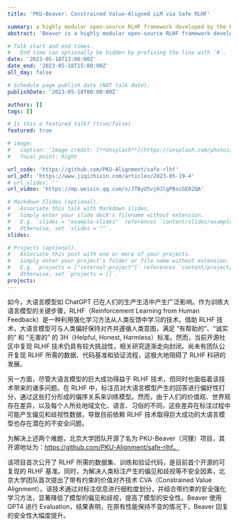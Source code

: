 ```yaml
---
title: 'PKU-Beaver: Constrained Value-Aligned LLM via Safe RLHF'

summary: a highly modular open-source RLHF framework developed by the PKU-Alignment team
abstract: 'Beaver is a highly modular open-source RLHF framework developed by the PKU-Alignment team at Peking University. It aims to provide training data and a reproducible code pipeline for alignment research, especially constrained alignment LLM research via Safe RLHF methods.'

# Talk start and end times.
#   End time can optionally be hidden by prefixing the line with `#`.
date: '2023-05-18T13:00:00Z'
date_end: '2023-05-18T15:00:00Z'
all_day: false

# Schedule page publish date (NOT talk date).
publishDate: '2023-05-18T00:00:00Z'

authors: []
tags: []

# Is this a featured talk? (true/false)
featured: true

# image:
#   caption: 'Image credit: [**Unsplash**](https://unsplash.com/photos/bzdhc5b3Bxs)'
#   focal_point: Right

url_code: 'https://github.com/PKU-Alignment/safe-rlhf'
url_pdf: 'https://www.jiqizhixin.com/articles/2023-05-19-4'
# url_slides: ''
url_video: 'https://mp.weixin.qq.com/s/JTByU5vjHJlgPBscGE02QA'

# Markdown Slides (optional).
#   Associate this talk with Markdown slides.
#   Simply enter your slide deck's filename without extension.
#   E.g. `slides = "example-slides"` references `content/slides/example-slides.md`.
#   Otherwise, set `slides = ""`.
slides:

# Projects (optional).
#   Associate this post with one or more of your projects.
#   Simply enter your project's folder or file name without extension.
#   E.g. `projects = ["internal-project"]` references `content/project/deep-learning/index.md`.
#   Otherwise, set `projects = []`.
projects:
---
```


如今，大语言模型如 ChatGPT 已在人们的生产生活中产生广泛影响。作为训练大语言模型的关键步骤，RLHF（Reinforcement Learning from Human Feedback）是一种利用强化学习方法从人类反馈中学习的技术。借助 RLHF 技术，大语言模型可与人类偏好保持对齐并遵循人类意图，满足 “有帮助的”、“诚实的” 和 “无害的” 的 3H（Helpful, Honest, Harmless）标准。然而，当前开源社区中复现 RLHF 技术仍具有较大挑战性，相关研究逐渐走向封闭。尚未有团队公开复现 RLHF 所需的数据、代码基准和验证流程，这极大地阻碍了 RLHF 科研的发展。

另一方面，尽管大语言模型的巨大成功得益于 RLHF 技术，但同时也面临着该技术带来的诸多问题。在 RLHF 中，标注员对大语言模型产生的回答进行偏好性打分，通过这些打分形成的偏序关系来训练模型。然而，由于人们的价值观、世界观存在差异，以及每个人所处地域文化、语言、习俗的不同，这些差异在标注过程中可能产生偏见和歧视性数据，导致目前依赖 RLHF 技术取得巨大成功的大语言模型也存在潜在的不安全问题。

为解决上述两个难题，北京大学团队开源了名为 PKU-Beaver（河狸）项目，其开源地址为：https://github.com/PKU-Alignment/safe-rlhf。

该项目首次公开了 RLHF 所需的数据集、训练和验证代码，是目前首个开源的可复现的 RLHF 基准。同时，为解决人类标注产生的偏见和歧视等不安全因素，北京大学团队首次提出了带有约束的价值对齐技术 CVA（Constrained Value Alignment）。该技术通过对标注信息进行细粒度划分，并结合带约束的安全强化学习方法，显著降低了模型的偏见和歧视，提高了模型的安全性。Beaver 使用 GPT4 进行 Evaluation，结果表明，在原有性能保持不变的情况下，Beaver 回复的安全性大幅度提升。
